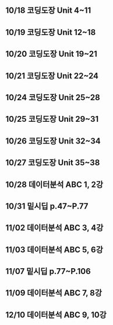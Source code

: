 ## 10/18 코딩도장 Unit 4~11
## 10/19 코딩도장 Unit 12~18
## 10/20 코딩도장 Unit 19~21
## 10/21 코딩도장 Unit 22~24
## 10/24 코딩도장 Unit 25~28
## 10/25 코딩도장 Unit 29~31
## 10/26 코딩도장 Unit 32~34
## 10/27 코딩도장 Unit 35~38
## 10/28 데이터분석 ABC 1, 2강
## 10/31 밑시딥 p.47~P.77
## 11/02 데이터분석 ABC 3, 4강
## 11/03 데이터분석 ABC 5, 6강
## 11/07 밑시딥 p.77~P.106
## 11/09 데이터분석 ABC 7, 8강
## 12/10 데이터분석 ABC 9, 10강

